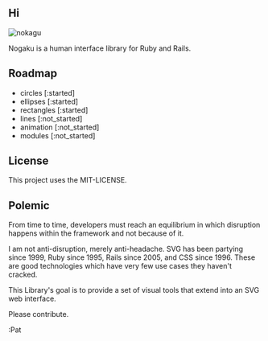 ## Hi

![nokagu](https://www.dropbox.com/s/olztlefspainqh3/nogaku_lake.png)

Nogaku is a human interface library for Ruby and Rails.

## Roadmap
* circles [:started]
* ellipses [:started]
* rectangles [:started]
* lines [:not_started]
* animation [:not_started]
* modules [:not_started]

## License

This project uses the MIT-LICENSE.

## Polemic

From time to time, developers must reach an equilibrium in which disruption happens within the framework and not because of it.

 I am not anti-disruption, merely anti-headache. SVG has been partying since 1999, Ruby since 1995, Rails since 2005, and CSS since 1996. These are good technologies which have very few use cases they haven't cracked.

This Library's goal is to provide a set of visual tools that extend into an SVG web interface.

Please contribute.

:Pat
